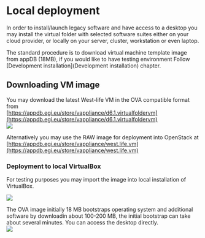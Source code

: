 # Local deployment

In order to install/launch legacy software and have access to a desktop you may install the virtual folder with selected software suites either on your cloud provider, or locally on your server, cluster, workstation or even laptop. 

The standard procedure is to download virtual machine template image from appDB (18MB), if you would like to have testing environment Follow [Development installation](Development installation) chapter. 

## Downloading VM image

You may download the latest West-life VM in the OVA compatible format from   
[https://appdb.egi.eu/store/vappliance/d6.1.virtualfoldervm](https://appdb.egi.eu/store/vappliance/d6.1.virtualfoldervm)  
![](/doc/assets/DownloadAppDB.gif)

Alternatively you may use the RAW image for deployment into OpenStack at [https://appdb.egi.eu/store/vappliance/west.life.vm](https://appdb.egi.eu/store/vappliance/west.life.vm)

### Deployment to local VirtualBox

For testing purposes you may import the image into local installation of VirtualBox.

![](/doc/assets/ImportVM2.gif)

The OVA image initially 18 MB bootstraps operating system and additional software by downloadin about 100-200 MB, the initial bootstrap can take about several minutes. You can access the desktop directly.  
![](/doc/assets/VMDesktop.gif)
